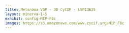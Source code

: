 ```yaml
---
title: Melanoma VGP - 3D CyCIF - LSP13625
layout: minerva-1-5
exhibit: config-MIP-F8c
images: https://s3.amazonaws.com/www.cycif.org/MIP_F8c
---
```

